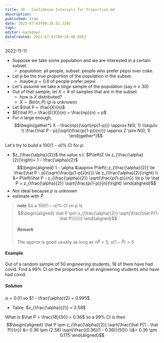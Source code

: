 ```yaml
---
title: 30 - Confidence Intervals for Proportion.md
description: 
published: true
date: 2023-07-03T00:28:51.339Z
tags: 
editor: markdown
dateCreated: 2023-07-03T00:28:48.095Z
---
```


2022-11-11

- Suppose we take some population and we are interested in a certain subset.
    - *population*: all people, *subset*: people who prefer pepsi over coke.
- Let $p$ be the true proportion of the population in the subset.
    - maybe $p = 0.6$ of people prefer pepsi
- Let's assume we take a *large* sample of the population (say $n \ge 30$)
- Out of that sample, let $X = \#$ of samples that are in the subset
    - how is $X$ distributed?
    - $X \sim Bin(n, P)$ ($p$ is unknown)
- Let $\hat P = \frac{X}{n}$
- $E[\hat P] = \frac{E[X]}{n} = \frac{np}{n} = p$
- For $n$ large enough,
$$\begin{gather*}
    X - \frac{np}{\sqrt{np(1-p)}} \approx N(0, 1)
    \\\equiv \\
    \frac{\hat P - p}{\sqrt{\frac{p(1-p)}{n}}} \approx Z \sim N(0, 1)
\end{gather*}$$

Let's try to build a $100(1 - \alpha)\%$ CI for $p:$
- $z_{\frac{\alpha}{2}}$ the value s.t. $P\left(Z \le z_{\frac{\alpha}{2}}\right)= 1 - \frac{\alpha}{2}$
$$\begin{aligned}
    1 - \alpha &\approx P\left(-z_{\frac{\alpha}{2}} \le \frac{\hat P - p}{\sqrt{\frac{p(1-p)}{n}}} \le z_{\frac{\alpha}{2}}\right) \\
    &= P\left(\hat P - z_{\frac{\alpha}{2}} \sqrt{\frac{p(1-p)}{n}} \le p \le \hat P + z_{\frac{\alpha}{2}} \sqrt{\frac{p(1-p)}{n}}\right)
\end{aligned}$$
- Not ideal because $p$ is unknown
- estimate with $\hat P$

> ***note***
> So a $100(1 - \alpha)\%$ CI on $p$ is
> $$\begin{aligned}
>     \hat P \pm z_{\frac{\alpha}{2}} \sqrt{\frac{\hat P(1-\hat P)}{n}}   
> \end{aligned}$$
> 
> ##### Remark
> The approx is good usually as long as $n \hat P > 5$, $n(1 - \hat P) > 5$

#### Example
Out of a random sample of 50 engineering students, 18 of them have had covid. Find a $99\%$ CI on the proportion of all engineering students who have had covid.

##### Solution
$\alpha = 0.01$ so $1 - \frac{\alpha}{2} = 0.995$.
- Table: $z_{\frac{\alpha}{2}} = 2.58$

What is $\hat P = \frac{18}{50} = 0.36$ so a $99\%$ CI is then
$$\begin{aligned}
    \hat P \pm z_{\frac{\alpha}{2}} \sqrt{\frac{\hat P(1 - \hat P)}{n}}
    &=
        0.36 \pm (2.58) \sqrt{\frac{(0.36)(1 - 0.36)}{50}}
    \\&=
        0.36 \pm 0.175
\end{aligned}$$